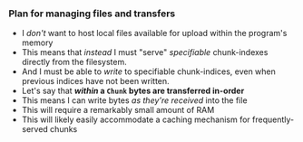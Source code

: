 ### Plan for managing files and transfers

* I *don't* want to host local files available for upload within the program's
  memory
* This means that *instead* I must "serve" *specifiable* chunk-indexes
  directly from the filesystem.
* And I must be able to *write* to specifiable chunk-indices, even when
  previous indices have not been written.
* Let's say that ***within* a `Chunk` bytes are transferred in-order**
* This means I can write bytes *as they're received* into the file
* This will require a remarkably small amount of RAM
* This will likely easily accommodate a caching mechanism for frequently-
  served chunks
